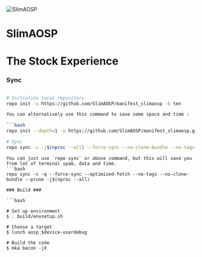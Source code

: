 ![SlimAOSP](https://github.com/SlimAOSP/manifest_slimaosp/blob/ten/banner/SlimAOSP.png)

# SlimAOSP #

# The Stock Experience #

### Sync ###

```bash

# Initialize local repository
repo init -u https://github.com/SlimAOSP/manifest_slimaosp -b ten

You can alternatively use this command to save some space and time :

```bash
repo init --depth=1 -u https://github.com/SlimAOSP/manifest_slimaosp.git -b ten

# Sync
repo sync -c -j$(nproc --all) --force-sync --no-clone-bundle --no-tags
```
```
You can just use `repo sync` or above command, but this will save you from lot of terminal spam, data and time.
```bash
repo sync -c -q --force-sync --optimized-fetch --no-tags --no-clone-bundle --prune -j$(nproc --all)

### Build ###

```bash

# Set up environment
$ . build/envsetup.sh

# Choose a target
$ lunch aosp_$device-userdebug

# Build the code
$ mka bacon -jX
